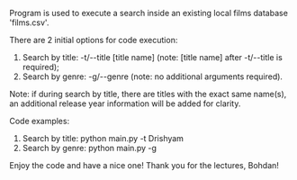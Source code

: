 Program is used to execute a search inside an existing local films database 'films.csv'.

There are 2 initial options for code execution:
1. Search by title: -t/--title [title name] (note: [title name] after -t/--title is required);
2. Search by genre: -g/--genre (note: no additional arguments required).

Note: if during search by title, there are titles with the exact same name(s), an additional release year information will be added for clarity.

Code examples:
1. Search by title: python main.py -t Drishyam
2. Search by genre: python main.py -g

Enjoy the code and have a nice one! Thank you for the lectures, Bohdan!